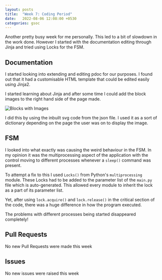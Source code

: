 ```yaml
---
layout: posts
title:  "Week 7: Coding Period"
date:   2022-08-06 12:08:00 +0530
categories: gsoc
---
```


Another pretty busy week for me personally. This led to a bit of slowdown in the work done. However I started with the documentation editing through Jinja and tried using Locks for the FSM.

## Documentation

I started looking into extending and editing pdoc for our purposes. I found out that it had a customisable HTML template that could be edited easily using Jinja2.

I started learning about Jinja and after some time I could add the block images to the right hand side of the page made. 

![Blocks with Images](/gsoc2022-Toshan_Luktuke/assets/images_in_docs.png)

I did this by using the inbuilt svg code from the json file. I used it as a sort of dictionary depending on the page the user was on to display the image.

## FSM

I looked into what exactly was causing the weird behaviour in the FSM. In my opinion it was the multiprocessing aspect of the application with the control moving to different processes whenever a `sleep()` command was present.

To attempt a fix to this I used `Locks()` from Python's `multiprocessing` module. These Locks had to be added to the parameter list of the `main.py` file which is auto-generated. This allowed every module to inherit the lock as a part of its parameter list.

Yet, after using `lock.acquire()` and `lock.release()` in the critical section of the code, there was a huge difference in how the program executed.

The problems with different processes being started disappeared completely! 

## Pull Requests
No new Pull Requests were made this week
## Issues
No new issues were raised this week